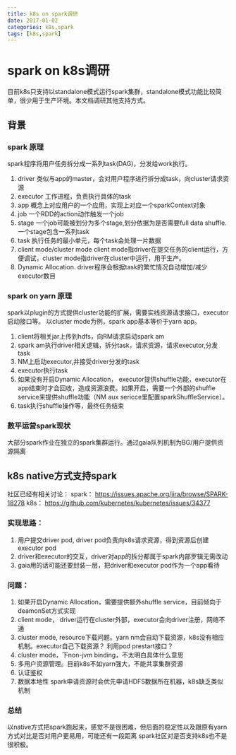 ```yaml
---
title: k8s on spark调研
date: 2017-01-02
categories: k8s,spark
tags: [k8s,spark]
---
```



# spark on k8s调研
目前k8s只支持以standalone模式运行spark集群，standalone模式功能比较简单，很少用于生产环境。本文档调研其他支持方式。

## 背景
### spark 原理
spark程序将用户任务拆分成一系列task(DAG)，分发给work执行。
1. driver 类似与app的master，会对用户程序进行拆分成task，向cluster请求资源
2. executor 工作进程，负责执行具体的task
3. app 概念上对应用户的一个应用，实现上对应一个sparkContext对象
4. job 一个RDD的action动作触发一个job
5. stage  一个job可能被划分为多个stage,划分依据为是否需要full data shuffle.一个stage包含一系列task
6. task 执行任务的最小单元，每个task会处理一片数据 
7. client mode/cluster mode  client mode指driver在提交任务的client运行，方便调试，cluster mode指driver在cluster中运行，用于生产。
8. Dynamic Allocation.  driver程序会根据task的繁忙情况自动增加/减少 executor数目

### spark on yarn 原理
spark以plugin的方式提供cluster功能的扩展，需要实线资源请求接口，executor启动接口等。
以cluster mode为例，spark app基本等价于yarn app。
1. client将相关jar上传到hdfs，向RM请求启动spark am
2. spark am执行driver相关逻辑，拆分task，请求资源，请求executor,分发task
3. NM上启动executor,并接受driver分发的task
4. executor执行task
5. 如果没有开启Dynamic Allocation， executor提供shuffle功能，executor在app结束时才会回收，造成资源浪费。如果开启，需要一个外部的shuffle service来提供shuffle功能（NM aux sericce里配置sparkShuffleService）。
6. task执行shuffle操作等，最终任务结束

### 数平运营spark现状
大部分spark作业在独立的spark集群运行。通过gaia队列机制为BG/用户提供资源隔离

## k8s native方式支持spark

社区已经有相关讨论：
spark： https://issues.apache.org/jira/browse/SPARK-18278
k8s： https://github.com/kubernetes/kubernetes/issues/34377

### 实现思路：
1. 用户提交driver pod, driver pod负责向k8s请求资源，得到资源后创建executor pod
2. driver和executor的交互，driver对app的拆分都属于spark内部罗辑无需改动
3. gaia用的话可能还要封装一层，把driver和executor pod作为一个app看待

### 问题：
1. 如果开启Dynamic Allocation，需要提供额外shuffle service，目前倾向于deamonSet方式实现
2. client mode， driver运行在cluster外部，executor会向driver注册，网络不通
3. cluster mode, resource下载问题。yarn nm会自动下载资源，k8s没有相应机制。executor自己下载资源？ 利用pod prestart接口？
4. cluster mode，下non-jvm binding，不太明白具体什么意思
5. 多用户资源管理。目前k8s不如yarn强大，不能共享集群资源
6. 认证鉴权
7. 数据本地性  spark申请资源时会优先申请HDFS数据所在机器，k8s缺乏类似机制

### 总结
以native方式把spark跑起来，感觉不是很困难，但后面的稳定性以及跟原有yarn方式对比是否对用户更易用，可能还有一段距离
spark社区对是否支持k8s也不是很积极。